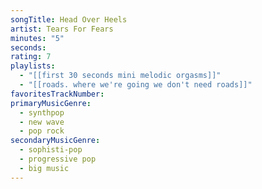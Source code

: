 ```yaml
---
songTitle: Head Over Heels
artist: Tears For Fears
minutes: "5"
seconds:
rating: 7
playlists:
  - "[[first 30 seconds mini melodic orgasms]]"
  - "[[roads. where we're going we don't need roads]]"
favoritesTrackNumber:
primaryMusicGenre:
  - synthpop
  - new wave
  - pop rock
secondaryMusicGenre:
  - sophisti-pop
  - progressive pop
  - big music
---
```

